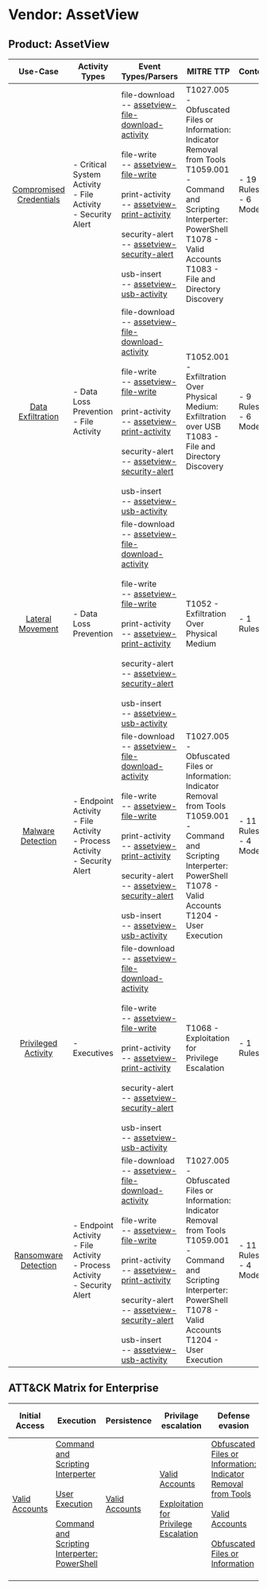 Vendor: AssetView
=================
Product: AssetView
------------------
|                                 Use-Case                                  | Activity Types                                                                   | Event Types/Parsers                                                                                                                                                                                                                                                                                                                                                                                                                                                                                                                                                | MITRE TTP                                                                                                                                                                                                    | Content                    |
|:-------------------------------------------------------------------------:| -------------------------------------------------------------------------------- | ------------------------------------------------------------------------------------------------------------------------------------------------------------------------------------------------------------------------------------------------------------------------------------------------------------------------------------------------------------------------------------------------------------------------------------------------------------------------------------------------------------------------------------------------------------------ | ------------------------------------------------------------------------------------------------------------------------------------------------------------------------------------------------------------ | -------------------------- |
| [Compromised Credentials](../UseCases/usecase_compromised_credentials.md) | - Critical System Activity<br>- File Activity<br>- Security Alert                |  file-download<br> -- [assetview-file-download-activity](../Parsers/parserContent_assetview-file-download-activity.md)<br><br> file-write<br> -- [assetview-file-write](../Parsers/parserContent_assetview-file-write.md)<br><br> print-activity<br> -- [assetview-print-activity](../Parsers/parserContent_assetview-print-activity.md)<br><br> security-alert<br> -- [assetview-security-alert](../Parsers/parserContent_assetview-security-alert.md)<br><br> usb-insert<br> -- [assetview-usb-activity](../Parsers/parserContent_assetview-usb-activity.md)<br> | T1027.005 - Obfuscated Files or Information: Indicator Removal from Tools<br>T1059.001 - Command and Scripting Interperter: PowerShell<br>T1078 - Valid Accounts<br>T1083 - File and Directory Discovery<br> |  - 19 Rules<br> - 6 Models |
|       [Data Exfiltration](../UseCases/usecase_data_exfiltration.md)       | - Data Loss Prevention<br>- File Activity                                        |  file-download<br> -- [assetview-file-download-activity](../Parsers/parserContent_assetview-file-download-activity.md)<br><br> file-write<br> -- [assetview-file-write](../Parsers/parserContent_assetview-file-write.md)<br><br> print-activity<br> -- [assetview-print-activity](../Parsers/parserContent_assetview-print-activity.md)<br><br> security-alert<br> -- [assetview-security-alert](../Parsers/parserContent_assetview-security-alert.md)<br><br> usb-insert<br> -- [assetview-usb-activity](../Parsers/parserContent_assetview-usb-activity.md)<br> | T1052.001 - Exfiltration Over Physical Medium: Exfiltration over USB<br>T1083 - File and Directory Discovery<br>                                                                                             |  - 9 Rules<br> - 6 Models  |
|        [Lateral Movement](../UseCases/usecase_lateral_movement.md)        | - Data Loss Prevention                                                           |  file-download<br> -- [assetview-file-download-activity](../Parsers/parserContent_assetview-file-download-activity.md)<br><br> file-write<br> -- [assetview-file-write](../Parsers/parserContent_assetview-file-write.md)<br><br> print-activity<br> -- [assetview-print-activity](../Parsers/parserContent_assetview-print-activity.md)<br><br> security-alert<br> -- [assetview-security-alert](../Parsers/parserContent_assetview-security-alert.md)<br><br> usb-insert<br> -- [assetview-usb-activity](../Parsers/parserContent_assetview-usb-activity.md)<br> | T1052 - Exfiltration Over Physical Medium<br>                                                                                                                                                                |  - 1 Rules<br>             |
|       [Malware Detection](../UseCases/usecase_malware_detection.md)       | - Endpoint Activity<br>- File Activity<br>- Process Activity<br>- Security Alert |  file-download<br> -- [assetview-file-download-activity](../Parsers/parserContent_assetview-file-download-activity.md)<br><br> file-write<br> -- [assetview-file-write](../Parsers/parserContent_assetview-file-write.md)<br><br> print-activity<br> -- [assetview-print-activity](../Parsers/parserContent_assetview-print-activity.md)<br><br> security-alert<br> -- [assetview-security-alert](../Parsers/parserContent_assetview-security-alert.md)<br><br> usb-insert<br> -- [assetview-usb-activity](../Parsers/parserContent_assetview-usb-activity.md)<br> | T1027.005 - Obfuscated Files or Information: Indicator Removal from Tools<br>T1059.001 - Command and Scripting Interperter: PowerShell<br>T1078 - Valid Accounts<br>T1204 - User Execution<br>               |  - 11 Rules<br> - 4 Models |
|     [Privileged Activity](../UseCases/usecase_privileged_activity.md)     | - Executives                                                                     |  file-download<br> -- [assetview-file-download-activity](../Parsers/parserContent_assetview-file-download-activity.md)<br><br> file-write<br> -- [assetview-file-write](../Parsers/parserContent_assetview-file-write.md)<br><br> print-activity<br> -- [assetview-print-activity](../Parsers/parserContent_assetview-print-activity.md)<br><br> security-alert<br> -- [assetview-security-alert](../Parsers/parserContent_assetview-security-alert.md)<br><br> usb-insert<br> -- [assetview-usb-activity](../Parsers/parserContent_assetview-usb-activity.md)<br> | T1068 - Exploitation for Privilege Escalation<br>                                                                                                                                                            |  - 1 Rules<br>             |
|    [Ransomware Detection](../UseCases/usecase_ransomware_detection.md)    | - Endpoint Activity<br>- File Activity<br>- Process Activity<br>- Security Alert |  file-download<br> -- [assetview-file-download-activity](../Parsers/parserContent_assetview-file-download-activity.md)<br><br> file-write<br> -- [assetview-file-write](../Parsers/parserContent_assetview-file-write.md)<br><br> print-activity<br> -- [assetview-print-activity](../Parsers/parserContent_assetview-print-activity.md)<br><br> security-alert<br> -- [assetview-security-alert](../Parsers/parserContent_assetview-security-alert.md)<br><br> usb-insert<br> -- [assetview-usb-activity](../Parsers/parserContent_assetview-usb-activity.md)<br> | T1027.005 - Obfuscated Files or Information: Indicator Removal from Tools<br>T1059.001 - Command and Scripting Interperter: PowerShell<br>T1078 - Valid Accounts<br>T1204 - User Execution<br>               |  - 11 Rules<br> - 4 Models |

ATT&CK Matrix for Enterprise
----------------------------
| Initial Access                                                      | Execution                                                                                                                                                                                                                                                       | Persistence                                                         | Privilage escalation                                                                                                                                          | Defense evasion                                                                                                                                                                                                                                                               | Credential Access | Discovery                                                                         | Lateral Movement | Collection | Command and Control | Exfiltration                                                                                                                                                                                            | Impact |
| ------------------------------------------------------------------- | --------------------------------------------------------------------------------------------------------------------------------------------------------------------------------------------------------------------------------------------------------------- | ------------------------------------------------------------------- | ------------------------------------------------------------------------------------------------------------------------------------------------------------- | ----------------------------------------------------------------------------------------------------------------------------------------------------------------------------------------------------------------------------------------------------------------------------- | ----------------- | --------------------------------------------------------------------------------- | ---------------- | ---------- | ------------------- | ------------------------------------------------------------------------------------------------------------------------------------------------------------------------------------------------------- | ------ |
| [Valid Accounts](https://attack.mitre.org/techniques/T1078)<br><br> | [Command and Scripting Interperter](https://attack.mitre.org/techniques/T1059)<br><br>[User Execution](https://attack.mitre.org/techniques/T1204)<br><br>[Command and Scripting Interperter: PowerShell](https://attack.mitre.org/techniques/T1059/001)<br><br> | [Valid Accounts](https://attack.mitre.org/techniques/T1078)<br><br> | [Valid Accounts](https://attack.mitre.org/techniques/T1078)<br><br>[Exploitation for Privilege Escalation](https://attack.mitre.org/techniques/T1068)<br><br> | [Obfuscated Files or Information: Indicator Removal from Tools](https://attack.mitre.org/techniques/T1027/005)<br><br>[Valid Accounts](https://attack.mitre.org/techniques/T1078)<br><br>[Obfuscated Files or Information](https://attack.mitre.org/techniques/T1027)<br><br> |                   | [File and Directory Discovery](https://attack.mitre.org/techniques/T1083)<br><br> |                  |            |                     | [Exfiltration Over Physical Medium: Exfiltration over USB](https://attack.mitre.org/techniques/T1052/001)<br><br>[Exfiltration Over Physical Medium](https://attack.mitre.org/techniques/T1052)<br><br> |        |